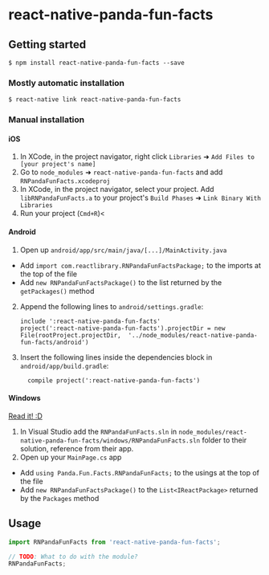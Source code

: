 
# react-native-panda-fun-facts

## Getting started

`$ npm install react-native-panda-fun-facts --save`

### Mostly automatic installation

`$ react-native link react-native-panda-fun-facts`

### Manual installation


#### iOS

1. In XCode, in the project navigator, right click `Libraries` ➜ `Add Files to [your project's name]`
2. Go to `node_modules` ➜ `react-native-panda-fun-facts` and add `RNPandaFunFacts.xcodeproj`
3. In XCode, in the project navigator, select your project. Add `libRNPandaFunFacts.a` to your project's `Build Phases` ➜ `Link Binary With Libraries`
4. Run your project (`Cmd+R`)<

#### Android

1. Open up `android/app/src/main/java/[...]/MainActivity.java`
  - Add `import com.reactlibrary.RNPandaFunFactsPackage;` to the imports at the top of the file
  - Add `new RNPandaFunFactsPackage()` to the list returned by the `getPackages()` method
2. Append the following lines to `android/settings.gradle`:
  	```
  	include ':react-native-panda-fun-facts'
  	project(':react-native-panda-fun-facts').projectDir = new File(rootProject.projectDir, 	'../node_modules/react-native-panda-fun-facts/android')
  	```
3. Insert the following lines inside the dependencies block in `android/app/build.gradle`:
  	```
      compile project(':react-native-panda-fun-facts')
  	```

#### Windows
[Read it! :D](https://github.com/ReactWindows/react-native)

1. In Visual Studio add the `RNPandaFunFacts.sln` in `node_modules/react-native-panda-fun-facts/windows/RNPandaFunFacts.sln` folder to their solution, reference from their app.
2. Open up your `MainPage.cs` app
  - Add `using Panda.Fun.Facts.RNPandaFunFacts;` to the usings at the top of the file
  - Add `new RNPandaFunFactsPackage()` to the `List<IReactPackage>` returned by the `Packages` method


## Usage
```javascript
import RNPandaFunFacts from 'react-native-panda-fun-facts';

// TODO: What to do with the module?
RNPandaFunFacts;
```
  